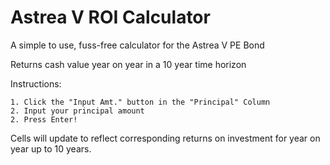 # Astrea V ROI Calculator
A simple to use, fuss-free calculator for the Astrea V PE Bond

Returns cash value year on year in a 10 year time horizon

Instructions:

    1. Click the "Input Amt." button in the "Principal" Column
    2. Input your principal amount
    2. Press Enter!
    
Cells will update to reflect corresponding returns on investment for year on year up to 10 years.
